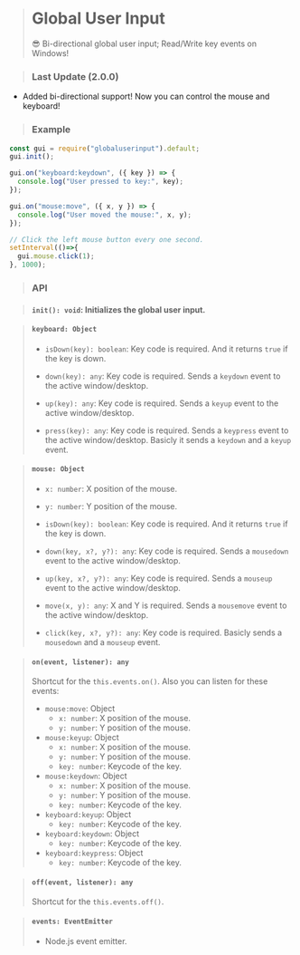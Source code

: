 > # Global User Input
> 😎 Bi-directional global user input; Read/Write key events on Windows!

> ### Last Update (2.0.0)
- Added bi-directional support! Now you can control the mouse and keyboard!

> ### Example

```js
const gui = require("globaluserinput").default;
gui.init();

gui.on("keyboard:keydown", ({ key }) => {
  console.log("User pressed to key:", key);
});

gui.on("mouse:move", ({ x, y }) => {
  console.log("User moved the mouse:", x, y);
});

// Click the left mouse button every one second.
setInterval(()=>{
  gui.mouse.click(1);
}, 1000);
```

> ### API

> #### `init(): void`: Initializes the global user input.

> #### `keyboard: Object`
>
> - `isDown(key): boolean`: Key code is required. And it returns `true` if the key is down.
>
> - `down(key): any`: Key code is required. Sends a `keydown` event to the active window/desktop.
>
> - `up(key): any`: Key code is required. Sends a `keyup` event to the active window/desktop.
>
> - `press(key): any`: Key code is required. Sends a `keypress` event to the active window/desktop. Basicly it sends a `keydown` and a `keyup` event.

> #### `mouse: Object`
>
> - `x: number`: X position of the mouse.
>
> - `y: number`: Y position of the mouse.
>
> - `isDown(key): boolean`: Key code is required. And it returns `true` if the key is down.
> 
> - `down(key, x?, y?): any`: Key code is required. Sends a `mousedown` event to the active window/desktop.
>
> - `up(key, x?, y?): any`: Key code is required. Sends a `mouseup` event to the active window/desktop.
>
> - `move(x, y): any`:  X and Y is required. Sends a `mousemove` event to the active window/desktop.
>
> - `click(key, x?, y?): any`: Key code is required. Basicly sends a `mousedown` and a `mouseup` event.
>

> #### `on(event, listener): any`
>
> Shortcut for the `this.events.on()`.
> Also you can listen for these events:
>
> - `mouse:move`: Object
>   - `x: number`: X position of the mouse.
>   - `y: number`: Y position of the mouse.
> - `mouse:keyup`: Object
>   - `x: number`: X position of the mouse.
>   - `y: number`: Y position of the mouse.
>   - `key: number`: Keycode of the key.
> - `mouse:keydown`: Object
>   - `x: number`: X position of the mouse.
>   - `y: number`: Y position of the mouse.
>   - `key: number`: Keycode of the key.
> - `keyboard:keyup`: Object
>   - `key: number`: Keycode of the key.
> - `keyboard:keydown`: Object
>   - `key: number`: Keycode of the key.
> - `keyboard:keypress`: Object
>   - `key: number`: Keycode of the key.

> #### `off(event, listener): any`
>
> Shortcut for the `this.events.off()`.


> #### `events: EventEmitter`
>
> - Node.js event emitter.
